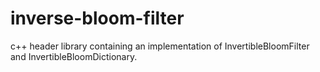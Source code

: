 # inverse-bloom-filter

c++ header library containing an implementation of InvertibleBloomFilter and InvertibleBloomDictionary.
